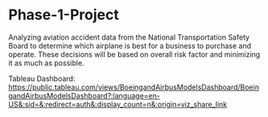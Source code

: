 # Phase-1-Project
Analyzing aviation accident data from the National Transportation Safety Board to determine which airplane is best for a business to purchase and operate. These decisions will be based on overall risk factor and minimizing it as much as possible.

Tableau Dashboard: https://public.tableau.com/views/BoeingandAirbusModelsDashboard/BoeingandAirbusModelsDashboard?:language=en-US&:sid=&:redirect=auth&:display_count=n&:origin=viz_share_link
